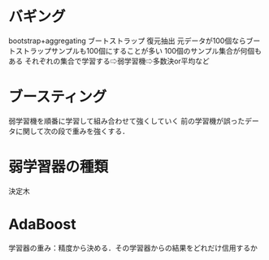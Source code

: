 # バギング
 bootstrap+aggregating
 ブートストラップ
 復元抽出
 元データが100個ならブートストラップサンプルも100個にすることが多い
 100個のサンプル集合が何個もある
 それぞれの集合で学習する⇨弱学習機⇨多数決or平均など
 
 # ブースティング
 弱学習機を順番に学習して組み合わせて強くしていく
 前の学習機が誤ったデータに関して次の段で重みを強くする．
 
 # 弱学習器の種類
 決定木
 
 # AdaBoost
 学習器の重み：精度から決める．その学習器からの結果をどれだけ信用するか
 
